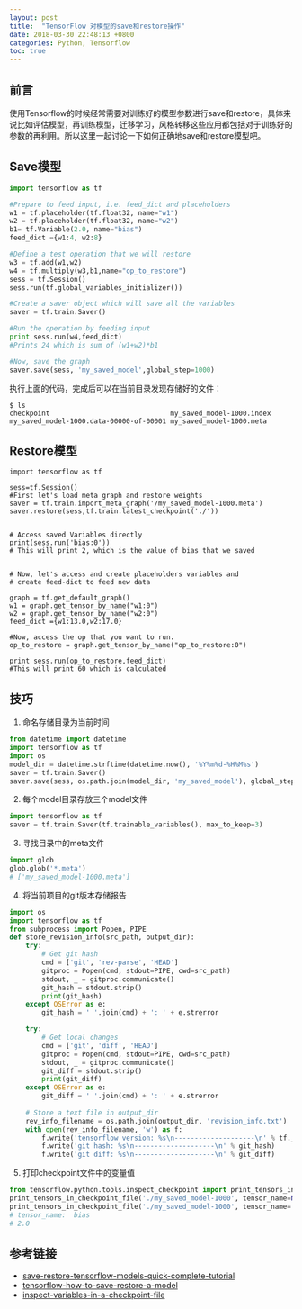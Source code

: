 ```yaml
---
layout: post
title:  "TensorFlow 对模型的save和restore操作"
date: 2018-03-30 22:48:13 +0800
categories: Python, Tensorflow
toc: true
---
```


## 前言
使用Tensorflow的时候经常需要对训练好的模型参数进行save和restore，具体来说比如评估模型，再训练模型，迁移学习，风格转移这些应用都包括对于训练好的参数的再利用。所以这里一起讨论一下如何正确地save和restore模型吧。


## Save模型
```python
import tensorflow as tf

#Prepare to feed input, i.e. feed_dict and placeholders
w1 = tf.placeholder(tf.float32, name="w1")
w2 = tf.placeholder(tf.float32, name="w2")
b1= tf.Variable(2.0, name="bias")
feed_dict ={w1:4, w2:8}

#Define a test operation that we will restore
w3 = tf.add(w1,w2)
w4 = tf.multiply(w3,b1,name="op_to_restore")
sess = tf.Session()
sess.run(tf.global_variables_initializer())

#Create a saver object which will save all the variables
saver = tf.train.Saver()

#Run the operation by feeding input
print sess.run(w4,feed_dict)
#Prints 24 which is sum of (w1+w2)*b1

#Now, save the graph
saver.save(sess, 'my_saved_model',global_step=1000)
```
执行上面的代码，完成后可以在当前目录发现存储好的文件：
```
$ ls
checkpoint                              my_saved_model-1000.index
my_saved_model-1000.data-00000-of-00001 my_saved_model-1000.meta
```

## Restore模型
```
import tensorflow as tf

sess=tf.Session()
#First let's load meta graph and restore weights
saver = tf.train.import_meta_graph('/my_saved_model-1000.meta')
saver.restore(sess,tf.train.latest_checkpoint('./'))


# Access saved Variables directly
print(sess.run('bias:0'))
# This will print 2, which is the value of bias that we saved


# Now, let's access and create placeholders variables and
# create feed-dict to feed new data

graph = tf.get_default_graph()
w1 = graph.get_tensor_by_name("w1:0")
w2 = graph.get_tensor_by_name("w2:0")
feed_dict ={w1:13.0,w2:17.0}

#Now, access the op that you want to run.
op_to_restore = graph.get_tensor_by_name("op_to_restore:0")

print sess.run(op_to_restore,feed_dict)
#This will print 60 which is calculated
```

## 技巧
1. 命名存储目录为当前时间
```python
from datetime import datetime
import tensorflow as tf
import os
model_dir = datetime.strftime(datetime.now(), '%Y%m%d-%H%M%s')
saver = tf.train.Saver()
saver.save(sess, os.path.join(model_dir, 'my_saved_model'), global_step=1000)
```
2. 每个model目录存放三个model文件
```python
import tensorflow as tf
saver = tf.train.Saver(tf.trainable_variables(), max_to_keep=3)
```
3. 寻找目录中的meta文件
```python
import glob
glob.glob('*.meta')
# ['my_saved_model-1000.meta']
```
4. 将当前项目的git版本存储报告
```python
import os
import tensorflow as tf
from subprocess import Popen, PIPE
def store_revision_info(src_path, output_dir):
    try:
        # Get git hash
        cmd = ['git', 'rev-parse', 'HEAD']
        gitproc = Popen(cmd, stdout=PIPE, cwd=src_path)
        stdout, _ = gitproc.communicate()
        git_hash = stdout.strip()
        print(git_hash)
    except OSError as e:
        git_hash = ' '.join(cmd) + ': ' + e.strerror

    try:
        # Get local changes
        cmd = ['git', 'diff', 'HEAD']
        gitproc = Popen(cmd, stdout=PIPE, cwd=src_path)
        stdout, _ = gitproc.communicate()
        git_diff = stdout.strip()
        print(git_diff)
    except OSError as e:
        git_diff = ' '.join(cmd) + ': ' + e.strerror
   
    # Store a text file in output_dir
    rev_info_filename = os.path.join(output_dir, 'revision_info.txt')
    with open(rev_info_filename, 'w') as f:
        f.write('tensorflow version: %s\n--------------------\n' % tf.__version__)
        f.write('git hash: %s\n--------------------\n' % git_hash)
        f.write('git diff: %s\n--------------------\n' % git_diff)
```
5. 打印checkpoint文件中的变量值 
```python
from tensorflow.python.tools.inspect_checkpoint import print_tensors_in_checkpoint_file
print_tensors_in_checkpoint_file('./my_saved_model-1000', tensor_name=None, all_tensors=True, all_tensor_names=True)
print_tensors_in_checkpoint_file('./my_saved_model-1000', tensor_name='bias', all_tensors=False, all_tensor_names=False)
# tensor_name:  bias
# 2.0
```

## 参考链接
* [save-restore-tensorflow-models-quick-complete-tutorial](http://cv-tricks.com/tensorflow-tutorial/save-restore-tensorflow-models-quick-complete-tutorial/)
* [tensorflow-how-to-save-restore-a-model](https://stackoverflow.com/questions/33759623/tensorflow-how-to-save-restore-a-model)
* [inspect-variables-in-a-checkpoint-file](https://stackoverflow.com/questions/41867191/how-does-one-inspect-variables-in-a-checkpoint-file-in-tensorflow-when-tensorflo)

